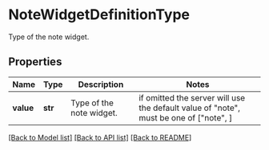 # NoteWidgetDefinitionType

Type of the note widget.
## Properties
Name | Type | Description | Notes
------------ | ------------- | ------------- | -------------
**value** | **str** | Type of the note widget. |  if omitted the server will use the default value of "note",  must be one of ["note", ]

[[Back to Model list]](README.md#documentation-for-models) [[Back to API list]](README.md#documentation-for-api-endpoints) [[Back to README]](README.md)


